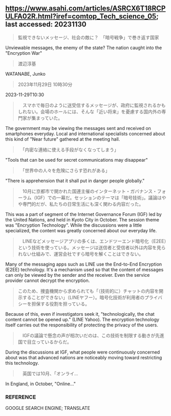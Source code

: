 ## https://www.asahi.com/articles/ASRCX6T18RCPULFA02R.html?iref=comtop_Tech_science_05; last accessed: 20231130


> 監視できないメッセージ、社会の敵に？　「暗号戦争」で巻き返す国家

Unviewable messages, the enemy of the state? The nation caught into the "Encryption War"

> 渡辺淳基

WATANABE, Junko

> 2023年11月29日 10時30分

2023-11-29T10:30

>　スマホで毎日のように送受信するメッセージが、政府に監視されるかもしれない。会場のホールには、そんな「近い将来」を憂慮する国内外の専門家が集まっていた。

The government may be viewing the messages sent and received on smartphones everyday. Local and international specialists concerned about this kind of "Near future" gathered at the meeting hall.

>　「内密な連絡に使える手段がなくなってしまう」

"Tools that can be used for secret communications may disappear"

>　「世界中の人々を危険にさらす恐れがある」

"There is apprehension that it shall put in danger people globally."

>　10月に京都市で開かれた国連主催のインターネット・ガバナンス・フォーラム（IGF）での一幕だ。セッションのテーマは「暗号技術」。議論はやや専門的だが、私たちの日常生活にも深く関わる内容だった。

This was a part of segment of the Internet Governance Forum (IGF) led by the United Nations, and held in Kyoto City in October. The session theme was "Encryption Technology". While the discussions were a little specialized, the content was greatly concerned about our everyday life.

>　LINEなどメッセージアプリの多くは、エンドツーエンド暗号化（E2EE）という技術を使っている。メッセージは送信者と受信者以外は内容を見られない仕組みで、運営会社ですら暗号を解くことはできない。

Many of the messaging apps such as LINE use the End-to-End Encryption (E2EE) technology. It's a mechanism used so that the content of messages can only be viewed by the sender and the receiver. Even the service provider cannot decrypt the encryption.

> このため、捜査機関から求められても「（技術的に）チャットの内容を開示することができない」（LINEヤフー）。暗号化技術が利用者のプライバシーを担保する役割を担っている。

Because of this, even if investigators seek it, "technologically, the chat content cannot be opened up." (LINE Yahoo). The encryption technology itself carries out the responsibility of protecting the privacy of the users.

>　IGFの議論で懸念の声が相次いだのは、この技術を制限する動きが先進国で目立っているからだ。

During the discussions at IGF, what people were continuously concerned about was that advanced nations are noticeably moving toward restricting this technology. 

>　英国では10月、「オンライ…

In England, in October, "Online..."

### REFERENCE

GOOGLE SEARCH ENGINE; TRANSLATE
